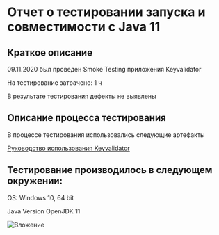 # Отчет о тестировании запуска и совместимости с Java 11
## Краткое описание
09.11.2020 был проведен Smoke Testing приложения Keyvalidator

На тестирование затрачено: 1 ч

В результате тестирования дефекты не выявлены

## Описание процесса тестирования

В процессе тестирования использовались следующие артефакты

[Руководство использования Keyvalidator](https://github.com/netology-code/javaqa-homeworks/blob/master/intro/user-manual.md)

## Тестирование производилось в следующем окружении:

OS: Windows 10, 64 bit 

Java Version OpenJDK 11

![Вложение](https://i.ibb.co/8PM4w8N/1.jpg)
